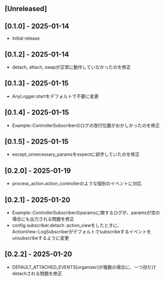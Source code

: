 ## [Unreleased]

## [0.1.0] - 2025-01-14

- Initial release

## [0.1.2] - 2025-01-14

- detach, attach, swapが正常に動作していなかったのを修正

## [0.1.3] - 2025-01-15

- AnyLogger.startをデフォルトで不要に変更

## [0.1.4] - 2025-01-15

- Example::ControllerSubscriberのログの改行位置がおかしかったのを修正

## [0.1.5] - 2025-01-15

- except_unnecessary_paramsをexpectに誤字していたのを修正

## [0.2.0] - 2025-01-19

- process_action.action_controllerのような個別のイベントに対応

## [0.2.1] - 2025-01-20

- Example::ControllerSubscriberのparamsに関するログが、paramsが空の場合にも出力される問題を修正
- config.subscriber.detach :action_viewをしたときに、
  ActionView::LogSubscriberがデフォルトでsubscribeするイベントをunsubscribeするように変更

## [0.2.2] - 2025-01-20

- DEFAULT_ATTACHED_EVENTS[organizer]が複数の場合に、一つ目だけdetachされる問題を修正
